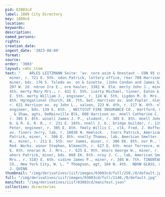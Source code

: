```yaml
---
pid: 03003cd
label: 1889 City Directory
key: 1889cd
location: 
keywords: 
description: 
named_persons: 
rights: 
creation_date: 
ingest_date: '2023-08-09'
format: 
source: 
order: '3003'
layout: cmhc_item
text: "    ARLES LEITZMANN Seite: ‘av. core asim & Onestaut - CON 95 con  don Martin,
  miner, r. 721 E. 5th. ndon Patrick, lottery office, rear 708 Harrison av. on Thomas,
  miner, bds. 176 S. Toledo av. on & Sinette, (John Condon and James Sinette,) livery,
  207 W. 2d. ndron Ira E., ore hauler, 3382 W. Elm. merty John J., miner, r. 612 EK.
  4th. merty Mary Mrs., r. 431 E. 5th. iierty Michael, tinner, Eaton & Cary, r. 431
  E. 5th. merty William J., engineer, r. 124 W. 5th. iigdon M. D. Mrs., r. 106 E.
  8th. Hgregational Church, EK. 7th, bet. Harrison av. and Poplar. nley James T.,
  r. 621 Harrison av. ey John L., saloon, 223 W. 4th, r. 217 W. 4th. nley William,
  engineer, bds. 139 E. 6th. , NECTICUT FIRE INSURANCE CO., Hartford, Conn., Stickley
  _ & Shaw, agts, DeMainville Blk, 600 Harrison av. mnell Catherine C. Mrs., dressmkr,
  r. 305 E. 8th. winell James J. P., student, r. 305 E. 8th. mnell John, asst. roadmaster,
  D. & R. G. R. R., r. 231 E. 10th. nnell J. O., bridge builder, r. 119 W. 4th. nnell
  Peter, engineer, r. 305 E. 8th. fmely Willis C., clk, Fred. J. Hoffer, r. 717 Harrison
  av. finers Jerry, lab, r. 10038 N. Hemlock. . tners Patrick, American Smelter. inelly
  Patrick, miner, r. 306 E. 8th. nnolly Thomas, lab, American Smelter. anolly Thomas
  W., miner, r. 211 E. 5th. nor James, miner, r. 306 EK. 8th. nor M., lab, Harrison
  Red. Works. wsnor Stephen, blkemith, r. 627 E. 6th. mnor Terrence, miner, r. 623
  E. 6th. nnoran N. J. Mrs., r. 625 E. 9th. mnors George W., miner, r. 412 E. 4th.
  ahors Patrick, miner, bds. 808 EK. 6th. nroy J. C., lab, American Smelter. oy Kate
  Mrs., r. 318} E. 6th. sidine James P., miner, r. 205 W. 7th. TINENTAL INSURANCE
  CO., New York City, W. L. “ Thompson, agt, 104 W. 4th.  NDOW GLASS, m STREET. J:
  J. QUINN                                                                                       "
thumbnail: "/img/derivatives/iiif/images/03003cd/full/250,/0/default.jpg"
full: "/img/derivatives/iiif/images/03003cd/full/1140,/0/default.jpg"
manifest: "/img/derivatives/iiif/03003cd/manifest.json"
collection: directories
---
```

